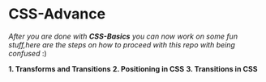 # CSS-Advance

*After you are done with **CSS-Basics** you can now work on some fun stuff,here are the steps on how to proceed with this repo with being confused* :)

**1. Transforms and Transitions**
**2. Positioning in CSS**
**3. Transitions in CSS**

